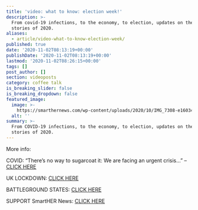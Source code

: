 ```yaml
---
title: 'video: what to know: election week!'
description: >-
  From covid-19 infections, to the economy, to election, updates on the major
  stories of 2020.
aliases:
  - article/video-what-to-know-election-week/
published: true
date: '2020-11-02T08:13:19+00:00'
publishDate: '2020-11-02T08:13:19+00:00'
lastmod: '2020-11-02T08:26:15+00:00'
tags: []
post_author: []
section: videoposts
category: coffee talk
is_breaking_slider: false
is_breaking_dropdown: false
featured_image:
  image: >-
    https://smarthernews.com/wp-content/uploads/2020/10/IMG_7308-e1603484044138-1024x1021.jpg
  alt: ''
summary: >-
  From COVID-19 infections, to the economy, to election, updates on the major
  stories of 2020.
---
```

More info:

COVID: “There’s no way to sugarcoat it: We are facing an urgent crisis…” – [CLICK HERE](\"https://www.smarthernews.com/article/wisconsin-gov-tony-evers-covid/\")

UK LOCKDOWN: [CLICK HERE](\"https://smarthernews.com/article/uk-prime-minister-boris-johnson-on-a-nationwide-lockdown-starting-on-thursday-november-5th-for-four-weeks-until-the-first-week-of-december-dec-2/\")

BATTLEGROUND STATES: [CLICK HERE](\"https://smarthernews.com/election-2020-battleground-states/\")

SUPPORT SmartHER News: [CLICK HERE](\"http://SMARTHERNEWS.COM/SHOP\")